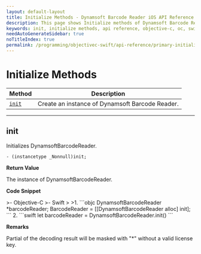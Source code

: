 ```yaml
---
layout: default-layout
title: Initialize Methods - Dynamsoft Barcode Reader iOS API Reference
description: This page shows Initialize methods of Dynamsoft Barcode Reader for iOS SDK.
keywords: init, initialize methods, api reference, objective-c, oc, swift
needAutoGenerateSidebar: true
noTitleIndex: true
permalink: /programming/objectivec-swift/api-reference/primary-initialize.html
---
```



# Initialize Methods

  | Method               | Description |
  |----------------------|-------------|
  | [`init`](#init) | Create an instance of Dynamsoft Barcode Reader. |
  
  ---

## init

Initializes DynamsoftBarcodeReader.

```objc
- (instancetype _Nonnull)init;
```

**Return Value**

The instance of DynamsoftBarcodeReader.

**Code Snippet**

<div class="sample-code-prefix"></div>
>- Objective-C
>- Swift
>
>1. 
```objc
DynamsoftBarcodeReader *barcodeReader;
BarcodeReader = [[DynamsoftBarcodeReader alloc] init];
```
2. 
```swift
let barcodeReader = DynamsoftBarcodeReader.init()
```

**Remarks**

Partial of the decoding result will be masked with "*" without a valid license key.
